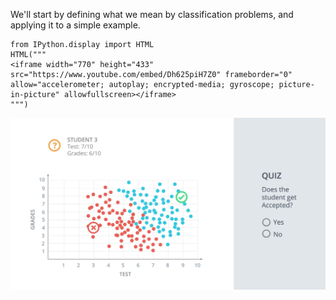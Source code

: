 We'll start by defining what we mean by classification problems, and applying it to a simple example.

```{.python .input}
from IPython.display import HTML
HTML("""
<iframe width="770" height="433" src="https://www.youtube.com/embed/Dh625piH7Z0" frameborder="0" allow="accelerometer; autoplay; encrypted-media; gyroscope; picture-in-picture" allowfullscreen></iframe>
""")
```

![image](../data/L11_8_student-quiz.png)
